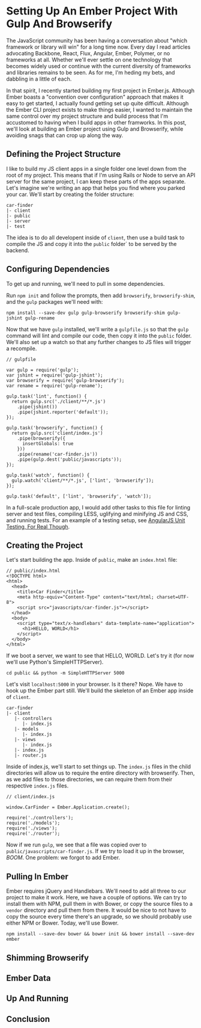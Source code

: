 # Setting Up An Ember Project With Gulp And Browserify

The JavaScript community has been having a conversation about "which framework or library will win" for a long time now. Every day I read articles advocating Backbone, React, Flux, Angular, Ember, Polymer, or no frameworks at all. Whether we'll ever settle on one technology that becomes widely used or continue with the current diversity of frameworks and libraries remains to be seen. As for me, I'm heding my bets, and dabbling in a little of each.

In that spirit, I recently started building my first project in Ember.js. Although Ember boasts a "convention over configuration" approach that makes it easy to get started, I actually found getting set up quite difficult. Although the Ember CLI project exists to make things easier, I wanted to maintain the same control over my project structure and build process that I'm accustomed to having when I build apps in other framworks. In this post, we'll look at building an Ember project using Gulp and Browserify, while avoiding snags that can crop up along the way.

## Defining the Project Structure

I like to build my JS client apps in a single folder one level down from the root of my project. This means that if I'm using Rails or Node to serve an API server for the same project, I can keep these parts of the apps separate. Let's imagine we're writing an app that helps you find where you parked your car. We'll start by creating the folder structure:

```
car-finder
|- client
|- public
|- server
|- test

```

The idea is to do all developent inside of `client`, then use a build task to compile the JS and copy it into the `public` folder` to be served by the backend.

## Configuring Dependencies

To get up and running, we'll need to pull in some dependencies.

Run `npm init` and follow the prompts, then add `browserify`, `browserify-shim`, and the `gulp` packages we'll
need with:

```
npm install --save-dev gulp gulp-browserify browserify-shim gulp-jshint gulp-rename
```

Now that we have `gulp` installed, we'll write a `gulpfile.js` so that the `gulp` command will lint and compile our code, then copy it into the `public` folder. We'll also set up a watch so that any further changes to JS files will trigger a recompile.

```
// gulpfile

var gulp = require('gulp');
var jshint = require('gulp-jshint');
var browserify = require('gulp-browserify');
var rename = require('gulp-rename');

gulp.task('lint', function() {
  return gulp.src('./client/**/*.js')
    .pipe(jshint())
    .pipe(jshint.reporter('default'));
});

gulp.task('browserify', function() {
  return gulp.src('client/index.js')
    .pipe(browserify({
      insertGlobals: true
    }))
    .pipe(rename('car-finder.js'))
    .pipe(gulp.dest('public/javascripts'));
});

gulp.task('watch', function() {
  gulp.watch('client/**/*.js', ['lint', 'browserify']);
});

gulp.task('default', ['lint', 'browserify', 'watch']);

```

In a full-scale production app, I would add other tasks to this file for linting server and test files, compiling LESS, uglifying and minifying JS and CSS, and running tests. For an example of a testing setup, see [AngularJS Unit Testing, For Real Though](http://quickleft.com/blog/angularjs-unit-testing-for-real-though).

## Creating the Project

Let's start building the app. Inside of `public`, make an `index.html` file:

```
// public/index.html
<!DOCTYPE html>
<html>
  <head>
    <title>Car Finder</title>
    <meta http-equiv="Content-Type" content="text/html; charset=UTF-8">
    <script src="javascripts/car-finder.js"></script>
  </head>
  <body>
    <script type="text/x-handlebars" data-template-name="application">
      <h1>HELLO, WORLD</h1>
    </script>
  </body>
</html>

```
If we boot a server, we want to see that HELLO, WORLD. Let's try it (for now we'll use Python's SimpleHTTPServer).

```
cd public && python -m SimpleHTTPServer 5000
```

Let's visit `localhost:5000` in your browser. Is it there? Nope. We have to hook up the Ember part still. We'll build the skeleton of an Ember app inside of `client`.

```
car-finder
|- client
   |- controllers
      |- index.js
   |- models
      |- index.js
   |- views
      |- index.js
   |- index.js
   |- router.js

```

Inside of index.js, we'll start to set things up. The `index.js` files in the child directories will allow us to require the entire directory with browserify. Then, as we add files to those directories, we can require them from their respective `index.js` files.

```
// client/index.js

window.CarFinder = Ember.Application.create();

require('./controllers');
require('./models');
require('./views');
require('./router');

```

Now if we run `gulp`, we see that a file was copied over to `public/javascripts/car-finder.js`. If we try to load it up in the browser, *BOOM*. One problem: we forgot to add Ember.

## Pulling In Ember

Ember requires jQuery and Handlebars. We'll need to add all three to our project to make it work. Here, we have a couple of options. We can try to install them with NPM, pull them in with Bower, or copy the source files to a `vendor` directory and pull them from there. It would be nice to not have to copy the source every time there's an upgrade, so we should probably use either NPM or Bower. Today, we'll use Bower.

```
npm install --save-dev bower && bower init && bower install --save-dev
ember
```

## Shimming Browserify

## Ember Data

## Up And Running

## Conclusion
